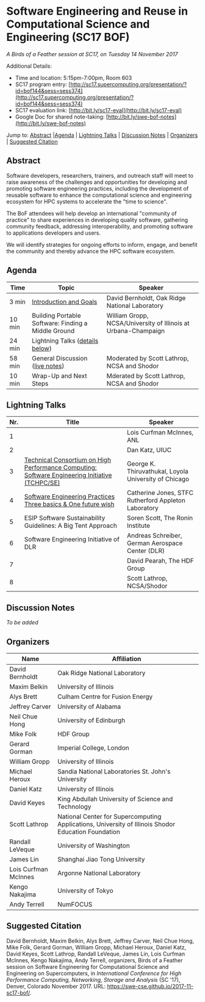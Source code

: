 # Software Engineering and Reuse in Computational Science and Engineering (SC17 BOF)

_A Birds of a Feather session at SC17, on Tuesday 14 November 2017_

Additional Details:
* Time and location: 5:15pm-7:00pm, Room 603
* SC17 program entry: [http://sc17.supercomputing.org/presentation/?id=bof144&sess=sess374](http://sc17.supercomputing.org/presentation/?id=bof144&sess=sess374)
* SC17 evaluation link: [http://bit.ly/sc17-eval](http://bit.ly/sc17-eval)
* Google Doc for shared note-taking: [http://bit.ly/swe-bof-notes](http://bit.ly/swe-bof-notes)

Jump to: [Abstract](#abstract) |[Agenda](#agenda) | [Lightning Talks](#lightning-talks) | [Discussion Notes](#discussion-notes) | [Organizers](#organizers) |  [Suggested Citation](#suggested-citation)

## Abstract

Software developers, researchers, trainers, and outreach staff will
meet to raise awareness of the challenges and opportunities for
developing and promoting software engineering practices, including the
development of reusable software to enhance the computational science
and engineering ecosystem for HPC systems to accelerate the "time to
science".

The BoF attendees will help develop an international "community of
practice" to share experiences in developing quality software,
gathering community feedback, addressing interoperability, and
promoting software to applications developers and users.

We will identify strategies for ongoing efforts to inform, engage, and
benefit the community and thereby advance the HPC software ecosystem.

## Agenda

Time | Topic | Speaker
-----|-------|--------
3 min | [Introduction and Goals](000-intro-bernholdt.pdf) | David Bernholdt, Oak Ridge National Laboratory
10 min | Building Portable Software: Finding a Middle Ground | William Gropp, NCSA/University of Illinois at Urbana-Champaign
24 min | Lightning Talks ([details below](#lightning-talks))
58 min | General Discussion ([live notes](http://bit.ly/swe-bof-notes)) | Moderated by Scott Lathrop, NCSA and Shodor
10 min | Wrap-Up and Next Steps | Mderated by Scott Lathrop, NCSA and Shodor

## Lightning Talks

Nr. | Title | Speaker
--|-------|---------------------
1 | | Lois Curfman McInnes, ANL
2 | | Dan Katz, UIUC
3 | [Technical Consortium on High Performance Computing: Software Engineering Initiative (TCHPC/SE)](031-tchpc-thiruvathukal.pdf) | George K. Thiruvathukal, Loyola University of Chicago
4 | [Software Engineering Practices Three basics & One future wish](041-basic-jones.pdf) | Catherine Jones, STFC Rutherford Appleton Laboratory
5 | ESIP Software Sustainability Guidelines: A Big Tent Approach | Soren Scott, The Ronin Institute
6 | Software Engineering Initiative of DLR | Andreas Schreiber, German Aerospace Center (DLR)
7 | | David Pearah, The HDF Group
8 | | Scott Lathrop, NCSA/Shodor

## Discussion Notes

_To be added_

## Organizers

Name | Affiliation
-----|------------
David Bernholdt | Oak Ridge National Laboratory
Maxim Belkin | University of Illinois
Alys Brett | Culham Centre for Fusion Energy
Jeffrey Carver | University of Alabama
Neil Chue Hong | University of Edinburgh
Mike Folk | HDF Group
Gerard Gorman | Imperial College, London
William Gropp | University of Illinois
Michael Heroux | Sandia National Laboratories St. John's University
Daniel Katz | University of Illinois
David Keyes | King Abdullah University of Science and Technology
Scott Lathrop | National Center for Supercomputing Applications, University of Illinois Shodor Education Foundation
Randall LeVeque | University of Washington
James Lin | Shanghai Jiao Tong University
Lois Curfman McInnes | Argonne National Laboratory
Kengo Nakajima | University of Tokyo
Andy Terrell | NumFOCUS

## Suggested Citation


David Bernholdt, Maxim Belkin, Alys Brett, Jeffrey Carver, Neil Chue
Hong, Mike Folk, Gerard Gorman, William Gropp, Michael Heroux, Daniel
Katz, David Keyes, Scott Lathrop, Randall LeVeque, James Lin, Lois
Curfman McInnes, Kengo Nakajima, Andy Terrell, organizers, Birds of a
Feather session on Software Engineering for Computational Science and
Engineering on Supercomputers, in _International Conference for High
Performance Computing, Networking, Storage and Analysis_ (SC '17),
Denver, Colorado November 2017. URL:
https://swe-cse.github.io/2017-11-sc17-bof/.
